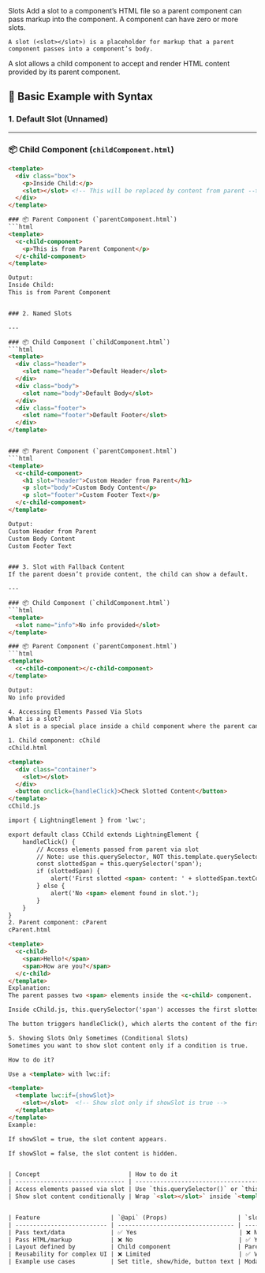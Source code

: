 <slot>
    Slots  
    Add a slot to a component’s HTML file so a parent component can pass markup into the component. A component can have zero or more slots.

    A slot (<slot></slot>) is a placeholder for markup that a parent component passes into a component’s body.
</slot>

<slot>
    A slot allows a child component to accept and render HTML content provided by its parent component.
</slot>

## 🧩 Basic Example with Syntax  
### 1. Default Slot (Unnamed)

---

### 📦 Child Component (`childComponent.html`)
```html
<template>
  <div class="box">
    <p>Inside Child:</p>
    <slot></slot> <!-- This will be replaced by content from parent -->
  </div>
</template>

### 📦 Parent Component (`parentComponent.html`)
```html
<template>
  <c-child-component>
    <p>This is from Parent Component</p>
  </c-child-component>
</template>

Output:
Inside Child:
This is from Parent Component


### 2. Named Slots

---

### 📦 Child Component (`childComponent.html`)
```html
<template>
  <div class="header">
    <slot name="header">Default Header</slot>
  </div>
  <div class="body">
    <slot name="body">Default Body</slot>
  </div>
  <div class="footer">
    <slot name="footer">Default Footer</slot>
  </div>
</template>


### 📦 Parent Component (`parentComponent.html`)
```html
<template>
  <c-child-component>
    <h1 slot="header">Custom Header from Parent</h1>
    <p slot="body">Custom Body Content</p>
    <p slot="footer">Custom Footer Text</p>
  </c-child-component>
</template>

Output:
Custom Header from Parent  
Custom Body Content  
Custom Footer Text


### 3. Slot with Fallback Content  
If the parent doesn’t provide content, the child can show a default.

---

### 📦 Child Component (`childComponent.html`)
```html
<template>
  <slot name="info">No info provided</slot>
</template>

### 📦 Parent Component (`parentComponent.html`)
```html
<template>
  <c-child-component></c-child-component>
</template>

Output:
No info provided

4. Accessing Elements Passed Via Slots
What is a slot?
A slot is a special place inside a child component where the parent can put some HTML.

1. Child component: cChild
cChild.html

<template>
  <div class="container">
    <slot></slot>
  </div>
  <button onclick={handleClick}>Check Slotted Content</button>
</template>
cChild.js

import { LightningElement } from 'lwc';

export default class CChild extends LightningElement {
    handleClick() {
        // Access elements passed from parent via slot
        // Note: use this.querySelector, NOT this.template.querySelector
        const slottedSpan = this.querySelector('span');
        if (slottedSpan) {
            alert('First slotted <span> content: ' + slottedSpan.textContent);
        } else {
            alert('No <span> element found in slot.');
        }
    }
}
2. Parent component: cParent
cParent.html

<template>
  <c-child>
    <span>Hello!</span>
    <span>How are you?</span>
  </c-child>
</template>
Explanation:
The parent passes two <span> elements inside the <c-child> component.

Inside cChild.js, this.querySelector('span') accesses the first slotted <span>.

The button triggers handleClick(), which alerts the content of the first slotted <span>.

5. Showing Slots Only Sometimes (Conditional Slots)
Sometimes you want to show slot content only if a condition is true.

How to do it?

Use a <template> with lwc:if:

<template>
  <template lwc:if={showSlot}>
    <slot></slot>  <!-- Show slot only if showSlot is true -->
  </template>
</template>
Example:

If showSlot = true, the slot content appears.

If showSlot = false, the slot content is hidden.


| Concept                         | How to do it                                                                   |
| ------------------------------- | ------------------------------------------------------------------------------ |
| Access elements passed via slot | Use `this.querySelector()` or `this.querySelectorAll()` inside child component |
| Show slot content conditionally | Wrap `<slot></slot>` inside `<template lwc:if={condition}>`                    |


| Feature                    | `@api` (Props)                    | `slot` (Content Injection)                    |
| -------------------------- | --------------------------------- | --------------------------------------------- |
| Pass text/data             | ✅ Yes                             | ❌ Not directly (must wrap it in markup)       |
| Pass HTML/markup           | ❌ No                              | ✅ Yes                                         |
| Layout defined by          | Child component                   | Parent component                              |
| Reusability for complex UI | ❌ Limited                         | ✅ Very high                                   |
| Example use cases          | Set title, show/hide, button text | Modal content, card layouts, dynamic sections |

